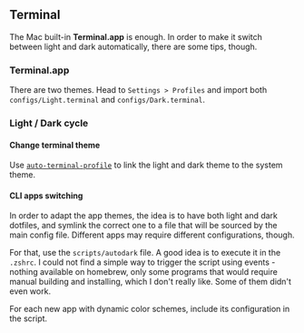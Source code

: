 ## Terminal

The Mac built-in **Terminal.app** is enough.
In order to make it switch between light and dark automatically, there are some tips, though.

### Terminal.app

There are two themes. Head to `Settings > Profiles` and import both `configs/Light.terminal` and `configs/Dark.terminal`.

### Light / Dark cycle

#### Change terminal theme

Use [`auto-terminal-profile`](https://github.com/patrik-csak/auto-terminal-profile) to link the light and dark theme to the system theme.

#### CLI apps switching

In order to adapt the app themes, the idea is to have both light and dark dotfiles, and symlink the correct one to a file that will be sourced by the main config file.
Different apps may require different configurations, though.

For that, use the `scripts/autodark` file. A good idea is to execute it in the `.zshrc`. I could not find a simple way to trigger the script using events - nothing available on homebrew, only some programs that would require manual building and installing, which I don't really like.
Some of them didn't even work.

For each new app with dynamic color schemes, include its configuration in the script.
